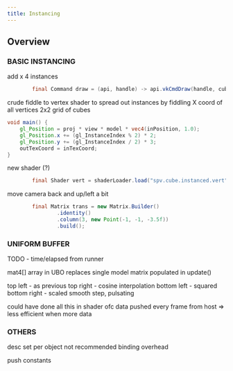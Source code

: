 ```yaml
---
title: Instancing
---
```


## Overview


### BASIC INSTANCING

add x 4 instances

```java
        final Command draw = (api, handle) -> api.vkCmdDraw(handle, cube.count(), 4, 0, 0);
```

crude fiddle to vertex shader to spread out instances by fiddling X coord of all vertices
2x2 grid of cubes

```glsl
void main() {
    gl_Position = proj * view * model * vec4(inPosition, 1.0);
    gl_Position.x += (gl_InstanceIndex % 2) * 2;
    gl_Position.y += (gl_InstanceIndex / 2) * 3;
    outTexCoord = inTexCoord;
}
```

new shader (?)

```java
        final Shader vert = shaderLoader.load("spv.cube.instanced.vert");
```

move camera back and up/left a bit

```java
        final Matrix trans = new Matrix.Builder()
                .identity()
                .column(3, new Point(-1, -1, -3.5f))
                .build();
```


### UNIFORM BUFFER

TODO - time/elapsed from runner

mat4[] array in UBO
replaces single model matrix
populated in update()

top left - as previous
top right - cosine interpolation
bottom left - squared
bottom right - scaled smooth step, pulsating

could have done all this in shader ofc
data pushed every frame from host => less efficient when more data

### OTHERS

desc set per object
not recommended
binding overhead

push constants

